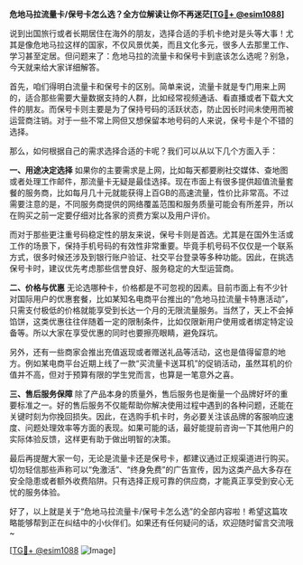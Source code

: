 **危地马拉流量卡/保号卡怎么选？全方位解读让你不再迷茫[[TG💪+ @esim1088](https://t.me/s/esim1088)]**

说到出国旅行或者长期居住在海外的朋友，选择合适的手机卡绝对是头等大事！尤其是像危地马拉这样的国家，不仅风景优美，而且文化多元，很多人去那里工作、学习甚至定居。但问题来了：危地马拉的流量卡和保号卡到底该怎么选呢？别急，今天就来给大家详细解答。

首先，咱们得明白流量卡和保号卡的区别。简单来说，流量卡就是专门用来上网的，适合那些需要大量数据支持的人群，比如经常视频通话、看直播或者下载大文件的朋友。而保号卡则主要是为了保持号码的活跃状态，防止因长时间未使用而被运营商注销。对于一些不常上网但又想保留本地号码的人来说，保号卡是个不错的选择。

那么，如何根据自己的需求选择合适的卡呢？我们可以从以下几个方面入手：

**一、用途决定选择**
如果你的主要需求是上网，比如每天都要刷社交媒体、查地图或者处理工作邮件，那流量卡无疑是最佳选择。现在市面上有很多提供超值流量套餐的服务商，比如每月几十元就能获得上百GB的高速流量，性价比非常高。不过需要注意的是，不同服务商提供的网络覆盖范围和服务质量可能会有所差异，所以在购买之前一定要仔细对比各家的资费方案以及用户评价。

而对于那些更注重号码稳定性的朋友来说，保号卡则是首选。尤其是在国外生活或工作的场景下，保持手机号码的有效性非常重要。毕竟手机号码不仅仅是一个联系方式，很多时候还涉及到银行账户验证、社交平台登录等多种功能。因此，在挑选保号卡时，建议优先考虑那些信誉良好、服务稳定的大型运营商。

**二、价格与优惠**
无论选哪种卡，价格都是不可忽视的因素。目前市面上有不少针对国际用户的优惠套餐，比如某知名电商平台推出的“危地马拉流量卡特惠活动”，只需支付极低的价格就能享受到长达一个月的无限流量服务。当然了，天上不会掉馅饼，这类优惠往往伴随着一定的限制条件，比如仅限新用户使用或者绑定特定设备等。所以大家在享受优惠的同时也要擦亮眼睛，避免踩坑。

另外，还有一些商家会推出充值返现或者赠送礼品等活动，这也是值得留意的地方。例如某电商平台近期上线了一款“买流量卡送耳机”的促销活动，虽然耳机的价值并不高，但对于预算有限的学生党而言，也算是一笔意外之喜。

**三、售后服务保障**
除了产品本身的质量外，售后服务也是衡量一个品牌好坏的重要标准之一。好的售后服务不仅能帮助你解决使用过程中遇到的各种问题，还能在关键时刻为你挽回损失。因此，在选购手机卡时，务必要关注该品牌的客服响应速度、问题处理效率等方面的表现。如果可能的话，最好能提前咨询一下其他用户的实际体验反馈，这样更有助于做出明智的决策。

最后再提醒大家一句，无论是流量卡还是保号卡，都建议通过正规渠道进行购买。切勿轻信那些声称可以“免激活”、“终身免费”的广告宣传，因为这类产品大多存在安全隐患或者额外收费陷阱。只有选择正规可靠的供应商，才能真正享受到安心无忧的服务体验。

好了，以上就是关于“危地马拉流量卡/保号卡怎么选”的全部内容啦！希望这篇攻略能够帮到正在纠结中的小伙伴们。如果还有任何疑问的话，欢迎随时留言交流哦~ 

[[TG💪+ @esim1088](https://t.me/s/esim1088) ![Image](https://i.postimg.cc/4NQfJmqS/Snipaste-2025-05-13-00-14-12.png)]